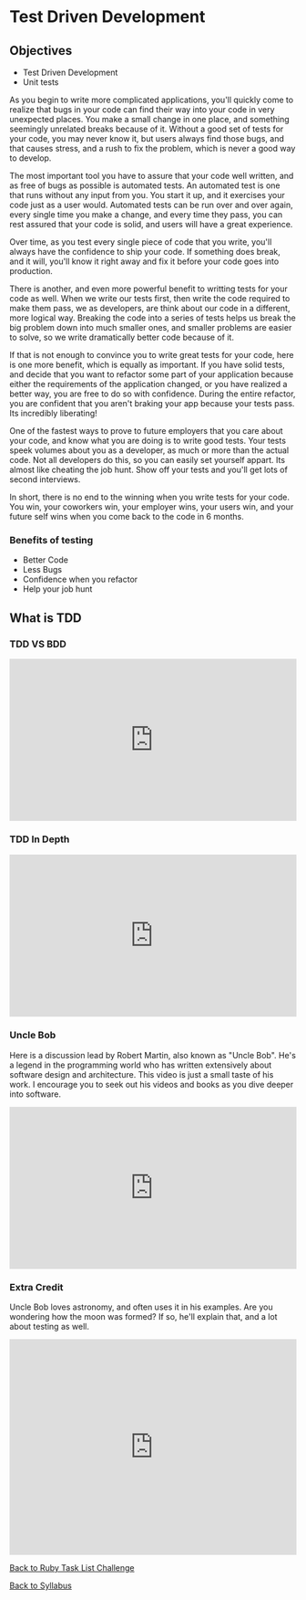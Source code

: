 # Test Driven Development

## Objectives
<!--- 
* Test Driven Development
* Installing testing tools in React 
* Unit tests
* Jest
* Enzyme
* Testing a component 
--->

* Test Driven Development
* Unit tests

As you begin to write more complicated applications, you'll quickly come to realize that bugs in your code can find their way into your code in very unexpected places.  You make a small change in one place, and something seemingly unrelated breaks because of it.  Without a good set of tests for your code, you may never know it, but users always find those bugs, and that causes stress, and a rush to fix the problem, which is never a good way to develop.

The most important tool you have to assure that your code well written, and as free of bugs as possible is automated tests.  An automated test is one that runs without any input from you.  You start it up, and it exercises your code just as a user would.  Automated tests can be run over and over again, every single time you make a change, and every time they pass, you can rest assured that your code is solid, and users will have a great experience.

Over time, as you test every single piece of code that you write, you'll always have the confidence to ship your code.  If something does break, and it will, you'll know it right away and fix it before your code goes into production.

There is another, and even more powerful benefit to writting tests for your code as well.  When we write our tests first, then write the code required to make them pass, we as developers, are think about our code in a different, more logical way.  Breaking the code into a series of tests helps us break the big problem down into much smaller ones, and smaller problems are easier to solve, so we write dramatically better code because of it.

If that is not enough to convince you to write great tests for your code, here is one more benefit, which is equally as important.  If you have solid tests, and decide that you want to refactor some part of your application because either the requirements of the application changed, or you have realized a better way, you are free to do so with confidence.  During the entire refactor, you are confident that you aren't braking your app because your tests pass.  Its incredibly liberating!

One of the fastest ways to prove to future employers that you care about your code, and know what you are doing is to write good tests.  Your tests speek volumes about you as a developer, as much or more than the actual code.  Not all developers do this, so you can easily set yourself appart.  Its almost like cheating the job hunt.  Show off your tests and you'll get lots of second interviews.

In short, there is no end to the winning when you write tests for your code.  You win, your coworkers win, your employer wins, your users win, and your future self wins when you come back to the code in 6 months.

### Benefits of testing
* Better Code
* Less Bugs
* Confidence when you refactor
* Help your job hunt

## What is TDD

### TDD VS BDD
<div style="position:relative;height:0;padding-bottom:56.25%"><iframe src="https://www.youtube.com/embed/fsSMuqIpu_c?ecver=2" width="640" height="360" frameborder="0" style="position:absolute;width:100%;height:100%;left:0" allowfullscreen></iframe></div>

### TDD In Depth
<div style="position:relative;height:0;padding-bottom:56.25%"><iframe src="https://www.youtube.com/embed/H4Hf3pji7Fw?ecver=2" width="640" height="360" frameborder="0" style="position:absolute;width:100%;height:100%;left:0" allowfullscreen></iframe></div>


### Uncle Bob
Here is a discussion lead by Robert Martin, also known as "Uncle Bob".  He's a legend in the programming world who has written extensively about software design and architecture.  This video is just a small taste of his work.  I encourage you to seek out his videos and books as you dive deeper into software.

<div style="position:relative;height:0;padding-bottom:56.25%"><iframe src="https://www.youtube.com/embed/GvAzrC6-spQ?ecver=2" width="640" height="360" frameborder="0" style="position:absolute;width:100%;height:100%;left:0" allowfullscreen></iframe></div>


<!--- ## Testing in React
Rogelio Guzman, a core team member for Jest
<div style="position:relative;height:0;padding-bottom:56.25%"><iframe src="https://www.youtube.com/embed/HAuXJVI_bUs?ecver=2" width="640" height="360" frameborder="0" style="position:absolute;width:100%;height:100%;left:0" allowfullscreen></iframe></div>
--->

### Extra Credit
Uncle Bob loves astronomy, and often uses it in his examples.  Are you wondering how the moon was formed?  If so, he'll explain that, and a lot about testing as well.

<div style="position:relative;height:0;padding-bottom:75.0%"><iframe src="https://www.youtube.com/embed/K7yR--yL0bc?ecver=2" width="480" height="360" frameborder="0" style="position:absolute;width:100%;height:100%;left:0" allowfullscreen></iframe></div>


[Back to Ruby Task List Challenge](./07rb_tasklist_challenge.md)


[Back to Syllabus](../README.md)
